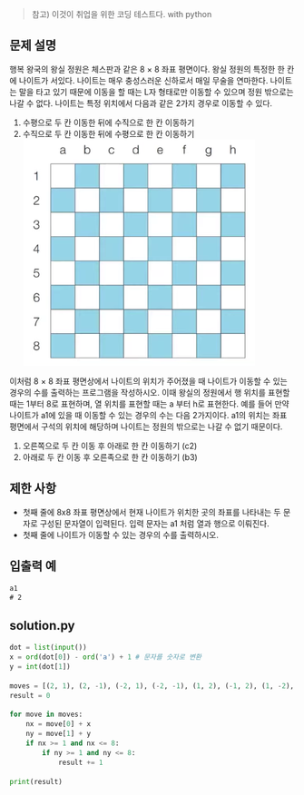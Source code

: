 > 참고) 이것이 취업을 위한 코딩 테스트다. with python

## 문제 설명
행복 왕국의 왕실 정원은 체스판과 같은 8 × 8 좌표 평면이다. 왕실 정원의 특정한 한 칸에 나이트가 서있다.
나이트는 매우 충성스러운 신하로서 매일 무술을 연마한다.
나이트는 말을 타고 있기 때문에 이동을 할 때는 L자 형태로만 이동할 수 있으며 정원 밖으로는 나갈 수 없다.
나이트는 특정 위치에서 다음과 같은 2가지 경우로 이동할 수 있다.

1. 수평으로 두 칸 이동한 뒤에 수직으로 한 칸 이동하기
2. 수직으로 두 칸 이동한 뒤에 수평으로 한 칸 이동하기
![alt text](image-1.png)

이처럼 8 × 8 좌표 평면상에서 나이트의 위치가 주어졌을 때 나이트가 이동할 수 있는 경우의 수를 출력하는
프로그램을 작성하시오. 이때 왕실의 정원에서 행 위치를 표현할 때는 1부터 8로 표현하며, 열 위치를 표현할 때는
a 부터 h로 표현한다.
예를 들어 만약 나이트가 a1에 있을 때 이동할 수 있는 경우의 수는 다음 2가지이다. a1의 위치는 좌표 평면에서 구석의 위치에 해당하며 나이트는 정원의 밖으로는 나갈 수 없기 때문이다.
1. 오른쪽으로 두 칸 이동 후 아래로 한 칸 이동하기 (c2)
2. 아래로 두 칸 이동 후 오른족으로 한 칸 이동하기 (b3)

## 제한 사항
- 첫째 줄에 8x8 좌표 평면상에서 현재 나이트가 위치한 곳의 좌표를 나타내는 두 문자로 구성된 문자열이 입력된다. 입력 문자는 a1 처럼 열과 행으로 이뤄진다.
- 첫째 줄에 나이트가 이동할 수 있는 경우의 수를 출력하시오.

## 입출력 예
```
a1
# 2
```

## solution.py
``` python
dot = list(input())
x = ord(dot[0]) - ord('a') + 1 # 문자를 숫자로 변환
y = int(dot[1])

moves = [(2, 1), (2, -1), (-2, 1), (-2, -1), (1, 2), (-1, 2), (1, -2), (-1, -2)]
result = 0

for move in moves:
    nx = move[0] + x
    ny = move[1] + y
    if nx >= 1 and nx <= 8:
        if ny >= 1 and ny <= 8:
            result += 1

print(result)
```
